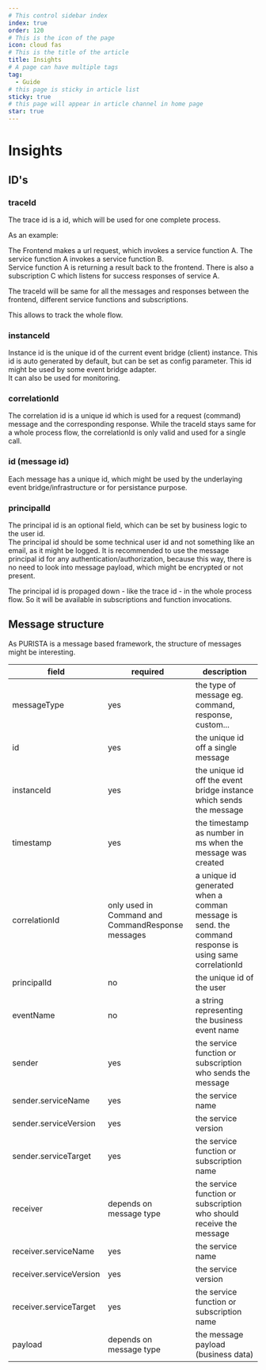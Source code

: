 ```yaml
---
# This control sidebar index
index: true
order: 120
# This is the icon of the page
icon: cloud fas
# This is the title of the article
title: Insights
# A page can have multiple tags
tag:
  - Guide
# this page is sticky in article list
sticky: true
# this page will appear in article channel in home page
star: true
---
```


# Insights

## ID's

### traceId

The trace id is a id, which will be used for one complete process.

As an example:

The Frontend makes a url request, which invokes a service function A. The service function A invokes a service function B.  
Service function A is returning a result back to the frontend. There is also a subscription C which listens for success responses of service A.

The traceId will be same for all the messages and responses between the frontend, different service functions and subscriptions.

This allows to track the whole flow.

### instanceId

Instance id is the unique id of the current event bridge (client) instance. This id is auto generated by default, but can be set as config parameter.
This id might be used by some event bridge adapter.  
It can also be used for monitoring.

### correlationId

The correlation id is a unique id which is used for a request (command) message and the corresponding response. While the traceId stays same for a whole process flow, the correlationId is only valid and used for a single call.

### id (message id)

Each message has a unique id, which might be used by the underlaying event bridge/infrastructure or for persistance purpose.

### principalId

The principal id is an optional field, which can be set by business logic to the user id.  
The principal id should be some technical user id and not something like an email, as it might be logged.
It is recommended to use the message principal id for any authentication/authorization, because this way, there is no need to look into message payload, which might be encrypted or not present.

The principal id is propaged down - like the trace id - in the whole process flow. So it will be available in subscriptions and function invocations.

## Message structure

As PURISTA is a message based framework, the structure of messages might be interesting.

| field | required | description |
|---|---|---|
|messageType|yes|the type of message eg. command, response, custom...|
|id|yes|the unique id off a single message|
|instanceId|yes|the unique id off the event bridge instance which sends the message|
|timestamp|yes|the timestamp as number in ms when the message was created|
|correlationId|only used in Command and CommandResponse messages|a unique id generated when a comman message is send. the command response is using same correlationId|
|principalId|no|the unique id of the user|
|eventName|no|a string representing the business event name|
|sender|yes|the service function or subscription who sends the message|
|sender.serviceName|yes|the service name|
|sender.serviceVersion|yes|the service version|
|sender.serviceTarget|yes|the service function or subscription name|
|receiver|depends on message type|the service function or subscription who should receive the message|
|receiver.serviceName|yes|the service name|
|receiver.serviceVersion|yes|the service version|
|receiver.serviceTarget|yes|the service function or subscription name|
|payload|depends on message type|the message payload (business data)|

